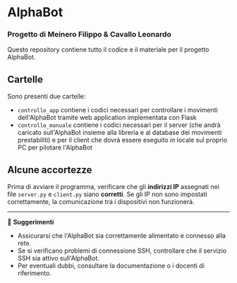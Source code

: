 # AlphaBot

### Progetto di Meinero Filippo & Cavallo Leonardo

Questo repository contiene tutto il codice e il materiale per il progetto AlphaBot.

## Cartelle
Sono presenti due cartelle:
- `controllo_app` contiene i codici necessari per controllare i movimenti dell'AlphaBot tramite web application implementata con Flask
- `controllo_manuale` contiene i codici necessari per il server (che andrà caricato sull'AlphaBot insieme alla libreria e al database dei movimenti prestabiliti) e per il client che dovrà essere eseguito in locale sul proprio PC per pilotare l'AlphaBot


## Alcune accortezze 
Prima di avviare il programma, verificare che gli **indirizzi IP** assegnati nei file `server.py` e `client.py` siano **corretti**. Se gli IP non sono impostati correttamente, la comunicazione tra i dispositivi non funzionerà.

---

📌 **Suggerimenti**
- Assicurarsi che l'AlphaBot sia correttamente alimentato e connesso alla rete.
- Se si verificano problemi di connessione SSH, controllare che il servizio SSH sia attivo sull'AlphaBot.
- Per eventuali dubbi, consultare la documentazione o i docenti di riferimento.
